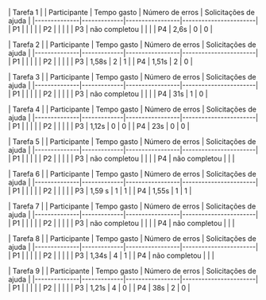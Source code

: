 |                          Tarefa 1                                    |
| Participante | Tempo gasto | Número de erros | Solicitações de ajuda |
|--------------|-------------|-----------------|-----------------------|
| P1           |             |                 |                       |
| P2           |             |                 |                       |
| P3           |   não completou |                 |                       |
| P4           |   2,6s          |     0            |         0              |

|                          Tarefa 2                                    |
| Participante | Tempo gasto | Número de erros | Solicitações de ajuda |
|--------------|-------------|-----------------|-----------------------|
| P1           |             |                 |                       |
| P2           |             |                 |                       |
| P3           |    1,58s         |   2              |     1                  |
| P4           |     1,51s        |      2           |           0            |


|                          Tarefa 3                                    |
| Participante | Tempo gasto | Número de erros | Solicitações de ajuda |
|--------------|-------------|-----------------|-----------------------|
| P1           |             |                 |                       |
| P2           |             |                 |                       |
| P3           |     não completou         |                 |                       |
| P4           |    31s         |       1          |         0              |


|                          Tarefa 4                                    |
| Participante | Tempo gasto | Número de erros | Solicitações de ajuda |
|--------------|-------------|-----------------|-----------------------|
| P1           |             |                 |                       |
| P2           |             |                 |                       |
| P3           |      1,12s       |    0             |         0              |
| P4           |      23s       |        0         |               0        |


|                          Tarefa 5                                    |
| Participante | Tempo gasto | Número de erros | Solicitações de ajuda |
|--------------|-------------|-----------------|-----------------------|
| P1           |             |                 |                       |
| P2           |             |                 |                       |
| P3           |     não completou         |                 |                       |
| P4           |     não completou     |                 |                       |

|                          Tarefa 6                                    |
| Participante | Tempo gasto | Número de erros | Solicitações de ajuda |
|--------------|-------------|-----------------|-----------------------|
| P1           |             |                 |                       |
| P2           |             |                 |                       |
| P3           |     1,59 s       |         1        |          1             |
| P4           |     1,55s        |       1          |             1          |


|                          Tarefa 7                                    |
| Participante | Tempo gasto | Número de erros | Solicitações de ajuda |
|--------------|-------------|-----------------|-----------------------|
| P1           |             |                 |                       |
| P2           |             |                 |                       |
| P3           |    não completou          |                 |                       |
| P4           |     não completou         |                 |                       |


|                          Tarefa 8                                    |
| Participante | Tempo gasto | Número de erros | Solicitações de ajuda |
|--------------|-------------|-----------------|-----------------------|
| P1           |             |                 |                       |
| P2           |             |                 |                       |
| P3           |     1,34s        |          4       |          1             |
| P4           |     não completou         |                 |                       |



|                          Tarefa 9                                    |
| Participante | Tempo gasto | Número de erros | Solicitações de ajuda |
|--------------|-------------|-----------------|-----------------------|
| P1           |             |                 |                       |
| P2           |             |                 |                       |
| P3           |   1,21s          |       4          |        0               |
| P4           |    38s         |         2        |            0           |
